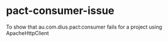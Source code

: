 # pact-consumer-issue
To show that au.com.dius.pact:consumer fails for a project using ApacheHttpClient
